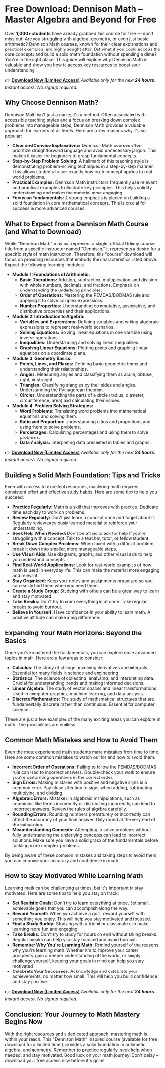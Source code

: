 # Free Download: Dennison Math – Master Algebra and Beyond for Free

Over **1,000+ students** have already grabbed this course for free — don’t miss out! Are you struggling with algebra, geometry, or even just basic arithmetic? Dennison Math courses, known for their clear explanations and practical examples, are highly sought after. But what if you could access the core concepts and build a solid math foundation without spending a dime? You're in the right place. This guide will explore why Dennison Math is valuable and show you how to access key resources to boost your understanding.

👉 [**Download Now (Limited Access)**](https://udemywork.com/dennison-math)
_Available only for the next **24 hours**. Instant access. No signup required._

## Why Choose Dennison Math?

Dennison Math isn't just a name; it's a method. Often associated with accessible teaching styles and a focus on breaking down complex problems into manageable steps, Dennison Math provides a valuable approach for learners of all levels. Here are a few reasons why it's so popular:

*   **Clear and Concise Explanations:** Dennison Math courses often prioritize straightforward language and avoid unnecessary jargon. This makes it easier for beginners to grasp fundamental concepts.
*   **Step-by-Step Problem Solving:** A hallmark of this teaching style is demonstrating problem-solving techniques in a step-by-step manner. This allows students to see exactly how each concept applies to real-world problems.
*   **Practical Examples:** Dennison Math instructors frequently use relevant and practical examples to illustrate key principles. This helps solidify understanding and makes the material more engaging.
*   **Focus on Fundamentals:** A strong emphasis is placed on building a solid foundation in core mathematical concepts. This is crucial for success in more advanced courses.

## What to Expect from a Dennison Math Course (and What to Download)

While "Dennison Math" may not represent a single, official Udemy course title from a specific instructor named "Dennison," it represents a desire for a specific *style* of math instruction. Therefore, this "course" download will focus on providing resources that embody the characteristics listed above. Expect the following learning modules:

*   **Module 1: Foundations of Arithmetic:**
    *   **Basic Operations:** Addition, subtraction, multiplication, and division with whole numbers, decimals, and fractions. Emphasis on understanding the underlying principles.
    *   **Order of Operations:** Mastering the PEMDAS/BODMAS rule and applying it to solve complex expressions.
    *   **Number Properties:** Understanding commutative, associative, and distributive properties and their applications.
*   **Module 2: Introduction to Algebra:**
    *   **Variables and Expressions:** Defining variables and writing algebraic expressions to represent real-world scenarios.
    *   **Solving Equations:** Solving linear equations in one variable using inverse operations.
    *   **Inequalities:** Understanding and solving linear inequalities.
    *   **Graphing Linear Equations:** Plotting points and graphing linear equations on a coordinate plane.
*   **Module 3: Geometry Basics:**
    *   **Points, Lines, and Planes:** Defining basic geometric terms and understanding their relationships.
    *   **Angles:** Measuring angles and classifying them as acute, obtuse, right, or straight.
    *   **Triangles:** Classifying triangles by their sides and angles. Understanding the Pythagorean theorem.
    *   **Circles:** Understanding the parts of a circle (radius, diameter, circumference, area) and calculating their values.
*   **Module 4: Problem Solving Strategies:**
    *   **Word Problems:** Translating word problems into mathematical equations and solving them.
    *   **Ratio and Proportion:** Understanding ratios and proportions and using them to solve problems.
    *   **Percentages:** Calculating percentages and using them to solve problems.
    *   **Data Analysis:** Interpreting data presented in tables and graphs.

👉 [**Download Now (Limited Access)**](https://udemywork.com/dennison-math)
_Available only for the next **24 hours**. Instant access. No signup required._

## Building a Solid Math Foundation: Tips and Tricks

Even with access to excellent resources, mastering math requires consistent effort and effective study habits. Here are some tips to help you succeed:

*   **Practice Regularly:** Math is a skill that improves with practice. Dedicate time each day to work on problems.
*   **Review Regularly:** Don't just learn a concept once and forget about it. Regularly review previously learned material to reinforce your understanding.
*   **Seek Help When Needed:** Don't be afraid to ask for help if you're struggling with a concept. Talk to a teacher, tutor, or fellow student.
*   **Break Down Complex Problems:** When faced with a difficult problem, break it down into smaller, more manageable steps.
*   **Use Visual Aids:** Use diagrams, graphs, and other visual aids to help you understand concepts.
*   **Find Real-World Applications:** Look for real-world examples of how math is used in everyday life. This can make the material more engaging and relevant.
*   **Stay Organized:** Keep your notes and assignments organized so you can easily find them when you need them.
*   **Create a Study Group:** Studying with others can be a great way to learn and stay motivated.
*   **Take Breaks:** Don't try to cram everything in at once. Take regular breaks to avoid burnout.
*   **Believe in Yourself:** Have confidence in your ability to learn math. A positive attitude can make a big difference.

## Expanding Your Math Horizons: Beyond the Basics

Once you've mastered the fundamentals, you can explore more advanced topics in math. Here are a few areas to consider:

*   **Calculus:** The study of change, involving derivatives and integrals. Essential for many fields in science and engineering.
*   **Statistics:** The science of collecting, analyzing, and interpreting data. Crucial for understanding trends and making informed decisions.
*   **Linear Algebra:** The study of vector spaces and linear transformations. Used in computer graphics, machine learning, and data analysis.
*   **Discrete Mathematics:** The study of mathematical structures that are fundamentally discrete rather than continuous. Essential for computer science.

These are just a few examples of the many exciting areas you can explore in math. The possibilities are endless.

## Common Math Mistakes and How to Avoid Them

Even the most experienced math students make mistakes from time to time. Here are some common mistakes to watch out for and how to avoid them:

*   **Incorrect Order of Operations:** Failing to follow the PEMDAS/BODMAS rule can lead to incorrect answers. Double-check your work to ensure you're performing operations in the correct order.
*   **Sign Errors:** Making mistakes with positive and negative signs is a common error. Pay close attention to signs when adding, subtracting, multiplying, and dividing.
*   **Algebraic Errors:** Mistakes in algebraic manipulations, such as combining like terms incorrectly or distributing incorrectly, can lead to incorrect answers. Review the rules of algebra carefully.
*   **Rounding Errors:** Rounding numbers prematurely or incorrectly can affect the accuracy of your final answer. Only round at the very end of the calculation.
*   **Misunderstanding Concepts:** Attempting to solve problems without fully understanding the underlying concepts can lead to incorrect solutions. Make sure you have a solid grasp of the fundamentals before tackling more complex problems.

By being aware of these common mistakes and taking steps to avoid them, you can improve your accuracy and confidence in math.

## How to Stay Motivated While Learning Math

Learning math can be challenging at times, but it's important to stay motivated. Here are some tips to help you stay on track:

*   **Set Realistic Goals:** Don't try to learn everything at once. Set small, achievable goals that you can accomplish along the way.
*   **Reward Yourself:** When you achieve a goal, reward yourself with something you enjoy. This will help you stay motivated and focused.
*   **Find a Study Buddy:** Studying with a friend or classmate can make learning more fun and engaging.
*   **Take Breaks:** Don't try to study for hours on end without taking breaks. Regular breaks can help you stay focused and avoid burnout.
*   **Remember Why You're Learning Math:** Remind yourself of the reasons why you're learning math. Whether it's to improve your career prospects, gain a deeper understanding of the world, or simply challenge yourself, keeping your goals in mind can help you stay motivated.
*   **Celebrate Your Successes:** Acknowledge and celebrate your achievements, no matter how small. This will help you build confidence and stay positive.

👉 [**Download Now (Limited Access)**](https://udemywork.com/dennison-math)
_Available only for the next **24 hours**. Instant access. No signup required._

## Conclusion: Your Journey to Math Mastery Begins Now

With the right resources and a dedicated approach, mastering math is within your reach. This "Dennison Math" inspired course (available for free download for a limited time!) provides a solid foundation in arithmetic, algebra, and geometry. Remember to practice regularly, seek help when needed, and stay motivated. Good luck on your math journey! Don't delay – download your free access now before it's gone!
